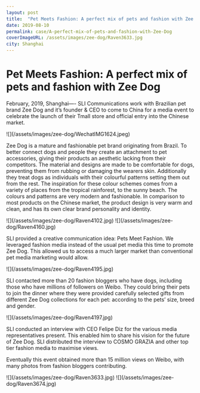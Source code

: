 ```yaml
---
layout: post
title:  "Pet Meets Fashion: A perfect mix of pets and fashion with Zee Dog"
date: 2019-08-10
permalink: case/A-perfect-mix-of-pets-and-fashion-with-Zee-Dog
coverImageURL: /assets/images/zee-dog/Raven3633.jpg
city: Shanghai
---
```

<h1>Pet Meets Fashion: A perfect mix of pets and fashion with Zee Dog</h1>
<p>
February, 2019, Shanghai—- SLI Communications work with Brazilian pet brand Zee Dog and it’s founder & CEO to come to China for a media event to celebrate the launch of their Tmall store and official entry into the Chinese market.
</p>
![](/assets/images/zee-dog/WechatIMG1624.jpeg)
<p>
Zee Dog is a mature and fashionable pet brand originating from Brazil. To better connect dogs and people they create an attachment to pet accessories, giving their products an aesthetic lacking from their competitors. The material and designs are made to be comfortable for dogs, preventing them from rubbing or damaging the wearers skin. Additionally they treat dogs as individuals with their colourful patterns setting them out from the rest. The inspiration for these colour schemes comes from a variety of places from the tropical rainforest, to the sunny beach. The colours and patterns are very modern and fashionable. In comparison to most products on the Chinese market, the product design is very warm and clean, and has its own clear brand personality and identity.
</p>
![](/assets/images/zee-dog/Raven4102.jpg)
![](/assets/images/zee-dog/Raven4160.jpg)
<p>
SLI provided a creative communication idea: Pets Meet Fashion. We leveraged fashion media instead of the usual pet media this time to promote Zee Dog. This allowed us to access a much larger market than conventional pet media marketing would allow.
</p>
![](/assets/images/zee-dog/Raven4195.jpg)
<p>
SLI contacted more than 20 fashion bloggers who have dogs, including those who have millions of followers on Weibo. They could bring their pets to join the dinner where they were provided carefully selected gifts from different Zee Dog collections for each pet: according to the pets’ size, breed and gender.
</p>
![](/assets/images/zee-dog/Raven4197.jpg)
<p>
SLI conducted an interview with CEO Felipe Diz for the various media representatives present. This enabled him to share his vision for the future of Zee Dog. SLI distributed the interview to COSMO GRAZIA and other top tier fashion media to maximise views.
</p>
<p>
Eventually this event obtained more than 15 million views on Weibo, with many photos from fashion bloggers contributing.
</p>
![](/assets/images/zee-dog/Raven3633.jpg)
![](/assets/images/zee-dog/Raven3674.jpg)
